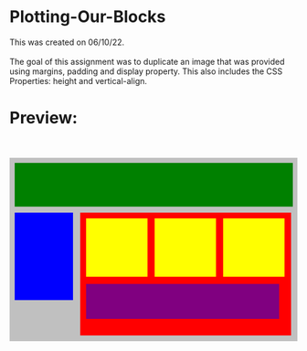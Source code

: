 # Plotting-Our-Blocks
This was created on 06/10/22.
<br><br>
The goal of this assignment was to duplicate an image that was provided using margins, padding and display property. This also includes the CSS Properties: height and vertical-align.
<br><h1>Preview:</h1>
<br><br>
<img src="https://github.com/Taylor-Klar/Plotting-Our-Blocks/blob/main/Plotting%20Our%20Blocks.png">
